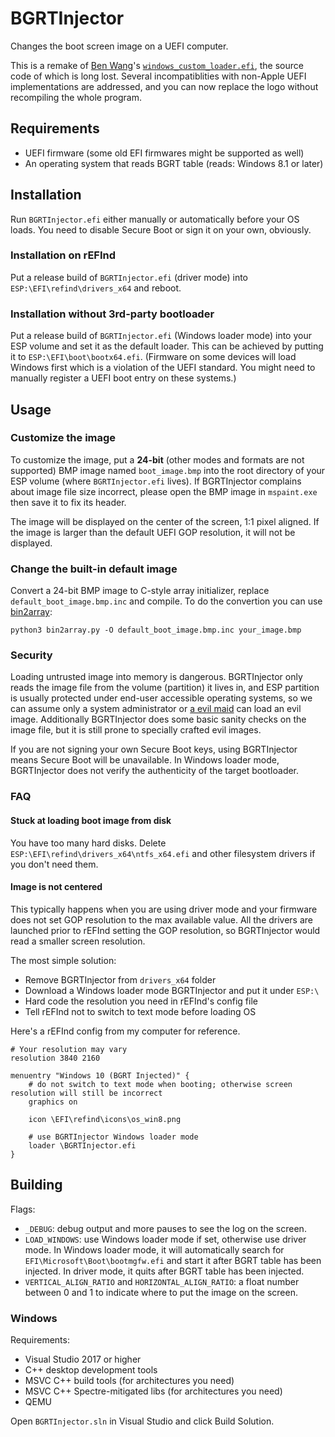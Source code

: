 # BGRTInjector

Changes the boot screen image on a UEFI computer.

This is a remake of [Ben Wang](https://github.com/imbushuo)'s [`windows_custom_loader.efi`](https://archive.org/details/windows_custom_loader_by_ben_wang), the source code of which is long lost. Several incompatiblities with non-Apple UEFI implementations are addressed, and you can now replace the logo without recompiling the whole program.

## Requirements

* UEFI firmware (some old EFI firmwares might be supported as well)
* An operating system that reads BGRT table (reads: Windows 8.1 or later)

## Installation

Run `BGRTInjector.efi` either manually or automatically before your OS loads. You need to disable Secure Boot or sign it on your own, obviously.

### Installation on rEFInd

Put a release build of `BGRTInjector.efi` (driver mode) into `ESP:\EFI\refind\drivers_x64` and reboot.

### Installation without 3rd-party bootloader

Put a release build of `BGRTInjector.efi` (Windows loader mode) into your ESP volume and set it as the default loader. This can be achieved by putting it to `ESP:\EFI\boot\bootx64.efi`. (Firmware on some devices will load Windows first which is a violation of the UEFI standard. You might need to manually register a UEFI boot entry on these systems.)

## Usage

### Customize the image

To customize the image, put a **24-bit** (other modes and formats are not supported) BMP image named `boot_image.bmp` into the root directory of your ESP volume (where `BGRTInjector.efi` lives). If BGRTInjector complains about image file size incorrect, please open the BMP image in `mspaint.exe` then save it to fix its header.

The image will be displayed on the center of the screen, 1:1 pixel aligned. If the image is larger than the default UEFI GOP resolution, it will not be displayed. 

### Change the built-in default image

Convert a 24-bit BMP image to C-style array initializer, replace `default_boot_image.bmp.inc` and compile. To do the convertion you can use [bin2array](https://github.com/Jamesits/bin2array):

```shell
python3 bin2array.py -O default_boot_image.bmp.inc your_image.bmp
```

### Security

Loading untrusted image into memory is dangerous. BGRTInjector only reads the image file from the volume (partition) it lives in, and ESP partition is usually protected under end-user accessible operating systems, so we can assume only a system administrator or [a evil maid](https://en.wikipedia.org/wiki/Evil_maid_attack) can load an evil image. Additionally BGRTInjector does some basic sanity checks on the image file, but it is still prone to specially crafted evil images. 

If you are not signing your own Secure Boot keys, using BGRTInjector means Secure Boot will be unavailable. In Windows loader mode, BGRTInjector does not verify the authenticity of the target bootloader. 

### FAQ

#### Stuck at loading boot image from disk

You have too many hard disks. Delete `ESP:\EFI\refind\drivers_x64\ntfs_x64.efi` and other filesystem drivers if you don't need them. 

#### Image is not centered

This typically happens when you are using driver mode and your firmware does not set GOP resolution to the max available value. All the drivers are launched prior to rEFInd setting the GOP resolution, so BGRTInjector would read a smaller screen resolution.

The most simple solution:

* Remove BGRTInjector from `drivers_x64` folder
* Download a Windows loader mode BGRTInjector and put it under `ESP:\`
* Hard code the resolution you need in rEFInd's config file
* Tell rEFInd not to switch to text mode before loading OS

Here's a rEFInd config from my computer for reference.

```
# Your resolution may vary
resolution 3840 2160

menuentry "Windows 10 (BGRT Injected)" {
    # do not switch to text mode when booting; otherwise screen resolution will still be incorrect
    graphics on

    icon \EFI\refind\icons\os_win8.png

    # use BGRTInjector Windows loader mode 
    loader \BGRTInjector.efi
}
```

## Building

Flags:

* `_DEBUG`: debug output and more pauses to see the log on the screen.
* `LOAD_WINDOWS`: use Windows loader mode if set, otherwise use driver mode. In Windows loader mode, it will automatically search for `EFI\Microsoft\Boot\bootmgfw.efi` and start it after BGRT table has been injected. In driver mode, it quits after BGRT table has been injected.
* `VERTICAL_ALIGN_RATIO` and `HORIZONTAL_ALIGN_RATIO`: a float number between 0 and 1 to indicate where to put the image on the screen.

### Windows

Requirements:

* Visual Studio 2017 or higher
* C++ desktop development tools
* MSVC C++ build tools (for architectures you need)
* MSVC C++ Spectre-mitigated libs (for architectures you need)
* QEMU

Open `BGRTInjector.sln` in Visual Studio and click Build Solution. 